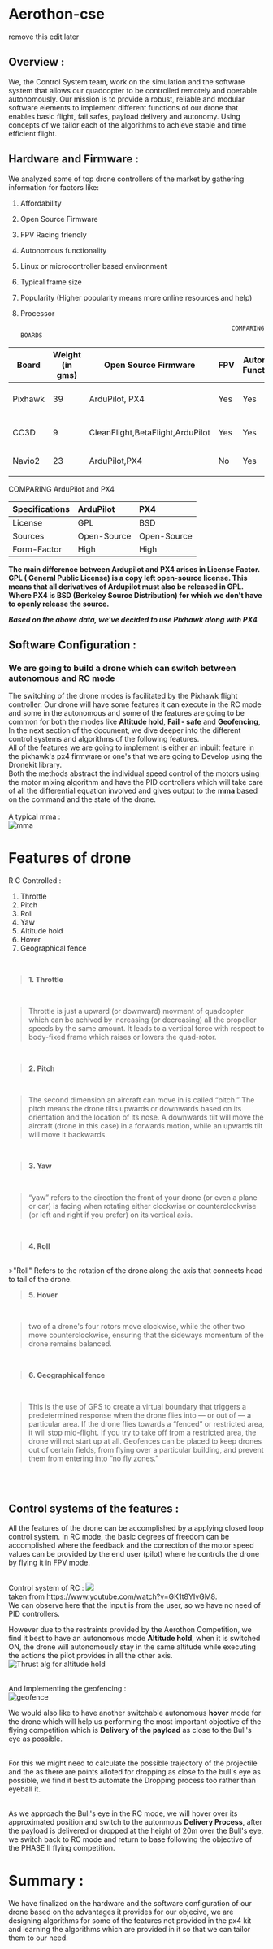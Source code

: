 
# Aerothon-cse
remove this edit later

  
## Overview : 

We, the Control System team, work on the simulation and the software system that allows our quadcopter to be controlled remotely and operable autonomously. 
Our mission is to provide a robust, reliable and modular software elements to implement different functions of our drone that enables basic flight, fail safes, payload delivery and autonomy. Using concepts of we tailor each of the algorithms to achieve stable and time efficient flight.


## Hardware and Firmware : 

We analyzed some of top drone controllers of the market by gathering information for factors like:
1. Affordability
2. Open Source Firmware
3. FPV Racing friendly
4. Autonomous functionality
5. Linux or microcontroller based environment
6. Typical frame size
7. Popularity (Higher popularity means more online resources and help)
8. Processor




                                                                 COMPARING BOARDS 

|  Board        |   Weight (in gms)  | Open Source Firmware                |  FPV  |  Autonomous Functionality  |  Typical Frame Size  |  Popularity  |  Processor  |
| ---------     |  ----------------  |  -------------------                |  ---  |  ------------------------  |  ------------------  |  ----------  |  ---------  |
|  Pixhawk      |      39            | ArduPilot, PX4                      |  Yes  |         Yes                |   82 x 16 x 50 mm    |   High       | 32          |   
|     CC3D      |       9            |  CleanFlight,BetaFlight,ArduPilot   |  Yes  |         Yes                |   40 x 40 x 18       |   High       | 32          |
|  Navio2       |       23           |  ArduPilot,PX4                      |  No   |         Yes                |   55 x 65 mm         |   Medium     |  32         |
|               |                    |                                     |       |                            |                      |              |             |


                                                          
                                                          
                                                          
   COMPARING ArduPilot and PX4
                                                                                                                 

  | Specifications  |  ArduPilot    |  PX4  |
  |:---             |:---           |:---   |
  |License          |  GPL          |  BSD  |
  | Sources         |  Open-Source  | Open-Source|
  | Form-Factor     | High          |High   |
  




**The main difference between Ardupilot and PX4 arises in License Factor. GPL ( General Public License) is a copy left open-source license. This means that all derivatives of Ardupilot must also be released in GPL. Where PX4 is BSD (Berkeley Source Distribution) for which we don't have to openly release the source.**





***Based on the above data, we've decided to use Pixhawk along with PX4***

## Software Configuration : 

### We are going to build a drone which can switch between autonomous and RC mode
The switching of the drone modes is facilitated by the Pixhawk flight controller.
Our drone will have some features it can execute in the RC mode and some in the autonomous and some of the features are going to be common for both the modes like **Altitude hold**, **Fail - safe** and **Geofencing**, In the next section of the document, we dive deeper into the different control systems and algorithms of the following features.
<br>
All of the features we are going to implement is either an inbuilt feature in the pixhawk's px4 firmware or one's that we are going to Develop using the Dronekit library.
<br>
Both the methods abstract the individual speed control of the motors using the motor mixing algorithm and have the PID controllers which will take care of all the differential equation involved and gives output to the **mma** based on the command and the state of the drone.
<br><br>
A typical mma : <br>
<img src="mma.png" alt="mma">


# Features of drone
R C Controlled : 

1. Throttle
2. Pitch 
3. Roll
4. Yaw
5. Altitude hold
6. Hover
7. Geographical fence

<br>

> **1. Throttle**

<br>

>Throttle is just a upward (or downward) movment of quadcopter which can be achived by increasing (or decreasing) all the propeller speeds by the same amount. It leads to a vertical force with respect to body-fixed frame which raises or lowers the quad-rotor.

<br>

> **2. Pitch**

<br>

>The second dimension an aircraft can move in is called “pitch.” The pitch means the drone tilts upwards or downwards based on its orientation and the location of its nose. A downwards tilt will move the aircraft (drone in this case) in a forwards motion, while an upwards tilt will move it backwards.

<br>

> **3. Yaw**

<br>

>“yaw” refers to the direction the front of your drone (or even a plane or car) is facing when rotating either clockwise or counterclockwise (or left and right if you prefer) on its vertical axis.
<br>

> **4. Roll**

<br>
>"Roll" Refers to the rotation of the drone along the axis that connects head to tail of the drone.
 <br>

> **5. Hover**
<br>

>two of a drone's four rotors move clockwise, while the other two move counterclockwise, ensuring that the sideways momentum of the drone remains balanced.

<br>

 > **6. Geographical fence**

<br>

>This is the use of GPS to create a virtual boundary that triggers a predetermined response when the drone flies into — or out of — a particular area. If the drone flies towards a “fenced” or restricted area, it will stop mid-flight. If you try to take off from a restricted area, the drone will not start up at all. Geofences can be placed to keep drones out of certain fields, from flying over a particular building, and prevent them from entering into “no fly zones.”

<br>
<br>

## Control systems of the features : 
All the features of the drone can be accomplished by a applying closed loop control system.
<the main control system of the RC mode : >
In RC mode, the basic degrees of freedom can be accomplished where the feedback and the correction of the motor speed values can be provided by the end user (pilot) where he controls the drone by flying it in FPV mode. <br><br>

Control system of RC :
<img src = "Rccontrolsystem.png"> <br> taken from https://www.youtube.com/watch?v=GK1t8YIvGM8.
<br>
We can observe here that the input is from the user, so we have no need of PID controllers.

However due to the restraints provided by the Aerothon Competition, we find it best to have an autonomous mode **Altitude hold**, when it is switched ON, the drone will autonomously stay in the same altitude while executing the actions the pilot provides in all the other axis. <br>
<img src = "thrust-altitudehold.png" alt = "Thrust alg for altitude hold">

<br>
And Implementing the geofencing : <br>
<img src = "geofence.png" alt = "geofence">

We would also like to have another switchable autonomous **hover** mode for the drone which will help us performing the most important objective of the flying competition which is **Delivery of the payload** as close to the Bull's eye as possible.<br><br>


For this we might need to calculate the possible trajectory of the projectile and the as there are points alloted for dropping as close to the bull's eye as possible, we find it best to automate the Dropping process too rather than eyeball it. <br> <br>


As we approach the Bull's eye in the RC mode, we will hover over its approximated position and switch to the autonmous **Delivery Process**, after the payload is delivered or dropped at the height of 20m over the Bull's eye, we switch back to RC mode and return to base following the objective of the PHASE II flying competition.

# Summary : 
We have finalized on the hardware and the software configuration of our drone based on the advantages it provides for our objecive, we are designing algorithms for some of the features not provided in the px4 kit and learning the algorithms which are provided in it so that we can tailor them to our need.
